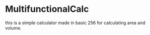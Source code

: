 # MultifunctionalCalc
this is a simple calculator made in basic 256 for calculating area and volume.

